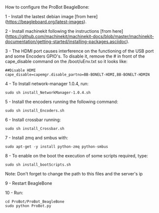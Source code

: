 How to configure the ProBot BeagleBone:

1 - Install the lastest debian image [from here]
(https://beagleboard.org/latest-images). 

2 - Install machinekit following the instructions [from here] (https://github.com/machinekit/machinekit-docs/blob/master/machinekit-documentation/getting-started/installing-packages.asciidoc).

3 - The HDMI port causes interference on the functioning of the USB port and some Encoders GPIO's. To disable it, remove the # in front of the cape_disable command on the /boot/uEnv.txt so it looks like: 

    ##Disable HDMI
    cape_disable=capemgr.disable_partno=BB-BONELT-HDMI,BB-BONELT-HDMIN

4 - To Install network-manager 1.0.4, run:

	sudo sh install_NetworkManager-1.0.4.sh
	
5 - Install the encoders running the following command:

	sudo sh install_Encoders.sh
	
6 - Install crossbar running:

	sudo sh install_Crossbar.sh
	
7 - Install zmq and smbus with:
    
    sudo apt-get -y install python-zmq python-smbus

8 - To enable on the boot the execution of some scripts required, type:

	sudo sh install_bootScripts.sh 
	
Note: Don't forget to change the path to this files and the server's ip

9 - Restart BeagleBone	

10 - Run:

	cd ProBot/ProBot_BeagleBone
	sudo python ProBot.py
